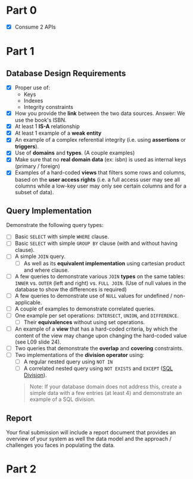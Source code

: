 # Part 0
- [x] Consume 2 APIs

# Part 1
## Database Design Requirements
- [x] Proper use of: 
  - Keys
  - Indexes
  - Integrity constraints
- [x] How you provide the **link** between the two data sources. Answer: We use the book's ISBN.
- [x] At least 1 **IS-A** relationship
- [x] At least 1 example of a **weak entity**
- [x] An example of a complex referential integrity (i.e. using **assertions** or **triggers**).
- [x] Use of **domains** and **types**. (A couple examples)
- [x] Make sure that no **real domain data** (ex: isbn) is used as internal keys (primary / foreign)
- [x] Examples of a hard-coded **views** that filters some rows and columns, based on the **user access rights** (i.e. a full access user may see all columns while a low-key user may only see certain columns and for a subset of data).

## Query Implementation
Demonstrate the following query types:
- [ ] Basic `SELECT` with simple `WHERE` clause.
- [ ] Basic `SELECT` with simple `GROUP BY` clause (with and without having clause).
- [ ] A simple `JOIN` query. 
  - [ ] As well as its **equivalent implementation** using cartesian product and where clause.
- [ ] A few queries to demonstrate various `JOIN` **types** on the same tables: `INNER` vs. `OUTER` (left and right) vs. `FULL JOIN`. (Use of null values in the database to show the differences is required)
- [ ] A few queries to demonstrate use of `NULL` values for undefined / non-applicable.
- [ ] A couple of examples to demonstrate correlated queries.
- [ ] One example per set operations: `INTERSECT`, `UNION`, and `DIFFERENCE`. 
  - [ ] Their **equivalences** without using set operations.
- [ ] An example of a **view** that has a hard-coded criteria, by which the content of the view may change upon changing the hard-coded value (see L09 slide 24).
- [ ] Two queries that demonstrate the **overlap** and **covering** constraints. 
- [ ] Two implementations of the **division operator** using:
  - [ ] A regular nested query using `NOT IN` 
  - [ ] A correlated nested query using `NOT EXISTS` and `EXCEPT` ([SQL Division](https://www.geeksforgeeks.org/sql-division/)).
  > Note: If your database domain does not address this, create a simple data with a few entries (at least 4) and demonstrate an example of a SQL division.

## Report
Your final submission will include a report document that provides an overview of your system as well the data model and the approach / challenges you faces in populating the data.

# Part 2